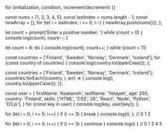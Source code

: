 <!-- for loop syntax -->
for (initialization, condition, increment/decrement) {}

const nums = [1, 2, 3, 4, 5];
const lastIndex = nums.length - 1;
const newArray = [];
for (let i = lastIndex; i >= 0; i--) {
  newArray.push(nums[i]);
};



<!-- while loop -->
let count = prompt('Enter a positive number: ')
while (count > 0) {
  console.log(count);
  count--;
}



<!-- do while loop -->
let count = 8;
do {
  console.log(count);
  count++;
} while (count < 11)



<!-- for of loop -->
<!-- The for of loop is very handy to use it with array. If we are not interested in the index of the array a for of loop is preferable to regular for loop or forEach loop. -->

const countries = ['Finland', 'Sweden', 'Norway', 'Denmark', 'Iceland'];
for (const country of countries) {
  console.log(country.toUpperCase());
};



<!-- forEach loop -->
<!-- If we are interested in the index of the array forEach is preferable to for of loop. The forEach array method takes a callback function, the callback function takes three arguments: the item, the index and the array itself. -->

const countries = ['Finland', 'Sweden', 'Norway', 'Denmark', 'Iceland'];
countries.forEach((country, i, arr) => {
  console.log(i, country.toUpperCase());
});



<!-- for in loop -->
<!-- The for in loop can be used with object literals to get the keys of the object. -->

const user = {
  firstName: 'Asabeneh',
  lastName: 'Yetayeh',
  age: 250,
  country: 'Finland',
  skills: ['HTML', 'CSS', 'JS', 'React', 'Node', 'Python', 'D3.js'],
}
for (const key in user) {
  console.log(key, user[key]);
};



<!-- break -->
<!-- Break is used to interrupt a loop. -->

for (let i = 0; i <= 5; i++) {
  if (i == 3) {
    break
  }
  console.log(i);
};
// 0 1 2


<!-- continue -->
<!-- We use the keyword continue to skip a certain iterations. -->

for (let i = 0; i <= 5; i++) {
  if (i == 3) {
    continue
  }
  console.log(i)
}
// 0 1 2 4 5




